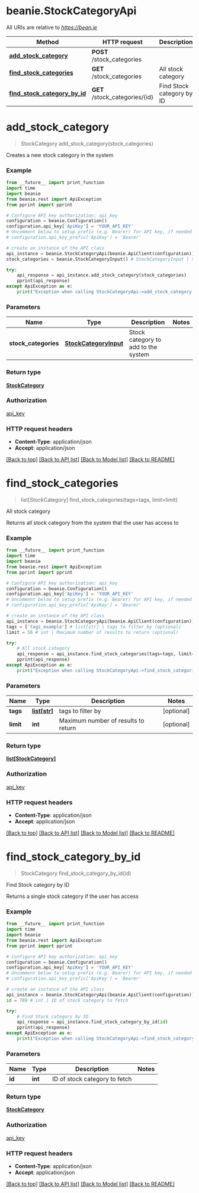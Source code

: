 # beanie.StockCategoryApi

All URIs are relative to *https://bean.ie*

Method | HTTP request | Description
------------- | ------------- | -------------
[**add_stock_category**](StockCategoryApi.md#add_stock_category) | **POST** /stock_categories | 
[**find_stock_categories**](StockCategoryApi.md#find_stock_categories) | **GET** /stock_categories | All stock category
[**find_stock_category_by_id**](StockCategoryApi.md#find_stock_category_by_id) | **GET** /stock_categories/{id} | Find Stock category by ID


# **add_stock_category**
> StockCategory add_stock_category(stock_categories)



Creates a new stock category in the system

### Example
```python
from __future__ import print_function
import time
import beanie
from beanie.rest import ApiException
from pprint import pprint

# Configure API key authorization: api_key
configuration = beanie.Configuration()
configuration.api_key['ApiKey'] = 'YOUR_API_KEY'
# Uncomment below to setup prefix (e.g. Bearer) for API key, if needed
# configuration.api_key_prefix['ApiKey'] = 'Bearer'

# create an instance of the API class
api_instance = beanie.StockCategoryApi(beanie.ApiClient(configuration))
stock_categories = beanie.StockCategoryInput() # StockCategoryInput | Stock category to add to the system

try:
    api_response = api_instance.add_stock_category(stock_categories)
    pprint(api_response)
except ApiException as e:
    print("Exception when calling StockCategoryApi->add_stock_category: %s\n" % e)
```

### Parameters

Name | Type | Description  | Notes
------------- | ------------- | ------------- | -------------
 **stock_categories** | [**StockCategoryInput**](StockCategoryInput.md)| Stock category to add to the system | 

### Return type

[**StockCategory**](StockCategory.md)

### Authorization

[api_key](../README.md#api_key)

### HTTP request headers

 - **Content-Type**: application/json
 - **Accept**: application/json

[[Back to top]](#) [[Back to API list]](../README.md#documentation-for-api-endpoints) [[Back to Model list]](../README.md#documentation-for-models) [[Back to README]](../README.md)

# **find_stock_categories**
> list[StockCategory] find_stock_categories(tags=tags, limit=limit)

All stock category

Returns all stock category from the system that the user has access to

### Example
```python
from __future__ import print_function
import time
import beanie
from beanie.rest import ApiException
from pprint import pprint

# Configure API key authorization: api_key
configuration = beanie.Configuration()
configuration.api_key['ApiKey'] = 'YOUR_API_KEY'
# Uncomment below to setup prefix (e.g. Bearer) for API key, if needed
# configuration.api_key_prefix['ApiKey'] = 'Bearer'

# create an instance of the API class
api_instance = beanie.StockCategoryApi(beanie.ApiClient(configuration))
tags = ['tags_example'] # list[str] | tags to filter by (optional)
limit = 56 # int | Maximum number of results to return (optional)

try:
    # All stock category
    api_response = api_instance.find_stock_categories(tags=tags, limit=limit)
    pprint(api_response)
except ApiException as e:
    print("Exception when calling StockCategoryApi->find_stock_categories: %s\n" % e)
```

### Parameters

Name | Type | Description  | Notes
------------- | ------------- | ------------- | -------------
 **tags** | [**list[str]**](str.md)| tags to filter by | [optional] 
 **limit** | **int**| Maximum number of results to return | [optional] 

### Return type

[**list[StockCategory]**](StockCategory.md)

### Authorization

[api_key](../README.md#api_key)

### HTTP request headers

 - **Content-Type**: application/json
 - **Accept**: application/json

[[Back to top]](#) [[Back to API list]](../README.md#documentation-for-api-endpoints) [[Back to Model list]](../README.md#documentation-for-models) [[Back to README]](../README.md)

# **find_stock_category_by_id**
> StockCategory find_stock_category_by_id(id)

Find Stock category by ID

Returns a single stock category if the user has access

### Example
```python
from __future__ import print_function
import time
import beanie
from beanie.rest import ApiException
from pprint import pprint

# Configure API key authorization: api_key
configuration = beanie.Configuration()
configuration.api_key['ApiKey'] = 'YOUR_API_KEY'
# Uncomment below to setup prefix (e.g. Bearer) for API key, if needed
# configuration.api_key_prefix['ApiKey'] = 'Bearer'

# create an instance of the API class
api_instance = beanie.StockCategoryApi(beanie.ApiClient(configuration))
id = 789 # int | ID of stock category to fetch

try:
    # Find Stock category by ID
    api_response = api_instance.find_stock_category_by_id(id)
    pprint(api_response)
except ApiException as e:
    print("Exception when calling StockCategoryApi->find_stock_category_by_id: %s\n" % e)
```

### Parameters

Name | Type | Description  | Notes
------------- | ------------- | ------------- | -------------
 **id** | **int**| ID of stock category to fetch | 

### Return type

[**StockCategory**](StockCategory.md)

### Authorization

[api_key](../README.md#api_key)

### HTTP request headers

 - **Content-Type**: application/json
 - **Accept**: application/json

[[Back to top]](#) [[Back to API list]](../README.md#documentation-for-api-endpoints) [[Back to Model list]](../README.md#documentation-for-models) [[Back to README]](../README.md)

